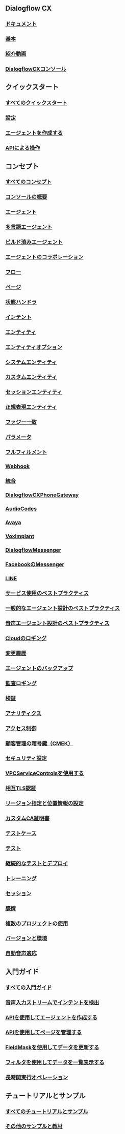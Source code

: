 ## Dialogflow CX
### [ドキュメント](https://cloud.google.com/dialogflow/cx/docs)
### [基本](https://cloud.google.com/dialogflow/cx/docs/basics)
### [紹介動画](https://cloud.google.com/dialogflow/cx/docs/video)
### [DialogflowCXコンソール](https://dialogflow.cloud.google.com/cx/projects)
## クイックスタート
### [すべてのクイックスタート](https://cloud.google.com/dialogflow/cx/docs/quick)
### [設定](https://cloud.google.com/dialogflow/cx/docs/quick/setup)
### [エージェントを作成する](https://cloud.google.com/dialogflow/cx/docs/quick/build-agent)
### [APIによる操作](https://cloud.google.com/dialogflow/cx/docs/quick/api)
## コンセプト
### [すべてのコンセプト](https://cloud.google.com/dialogflow/cx/docs/concept)
### [コンソールの概要](https://cloud.google.com/dialogflow/cx/docs/concept/console)
### [エージェント](https://cloud.google.com/dialogflow/cx/docs/concept/agent)
### [多言語エージェント](https://cloud.google.com/dialogflow/cx/docs/concept/agent-multilingual)
### [ビルド済みエージェント](https://cloud.google.com/dialogflow/cx/docs/concept/agents-prebuilt)
### [エージェントのコラボレーション](https://cloud.google.com/dialogflow/cx/docs/concept/agent-collaboration)
### [フロー](https://cloud.google.com/dialogflow/cx/docs/concept/flow)
### [ページ](https://cloud.google.com/dialogflow/cx/docs/concept/page)
### [状態ハンドラ](https://cloud.google.com/dialogflow/cx/docs/concept/handler)
### [インテント](https://cloud.google.com/dialogflow/cx/docs/concept/intent)
### [エンティティ](https://cloud.google.com/dialogflow/cx/docs/concept/entity)
### [エンティティオプション](https://cloud.google.com/dialogflow/cx/docs/concept/entity-options)
### [システムエンティティ](https://cloud.google.com/dialogflow/cx/docs/concept/entity-system)
### [カスタムエンティティ](https://cloud.google.com/dialogflow/cx/docs/concept/entity-custom)
### [セッションエンティティ](https://cloud.google.com/dialogflow/cx/docs/concept/entity-session)
### [正規表現エンティティ](https://cloud.google.com/dialogflow/cx/docs/concept/entity-regexp)
### [ファジー一致](https://cloud.google.com/dialogflow/cx/docs/concept/entity-fuzzy)
### [パラメータ](https://cloud.google.com/dialogflow/cx/docs/concept/parameter)
### [フルフィルメント](https://cloud.google.com/dialogflow/cx/docs/concept/fulfillment)
### [Webhook](https://cloud.google.com/dialogflow/cx/docs/concept/webhook)
### [統合](https://cloud.google.com/dialogflow/cx/docs/concept/integration)
### [DialogflowCXPhoneGateway](https://cloud.google.com/dialogflow/cx/docs/concept/integration/phone-gateway)
### [AudioCodes](https://cloud.google.com/dialogflow/cx/docs/concept/integration/audiocodes)
### [Avaya](https://cloud.google.com/dialogflow/cx/docs/concept/integration/avaya)
### [Voximplant](https://cloud.google.com/dialogflow/cx/docs/concept/integration/voximplant)
### [DialogflowMessenger](https://cloud.google.com/dialogflow/cx/docs/concept/integration/dialogflow-messenger)
### [FacebookのMessenger](https://cloud.google.com/dialogflow/cx/docs/concept/integration/facebook-messenger)
### [LINE](https://cloud.google.com/dialogflow/cx/docs/concept/integration/line)
### [サービス使用のベストプラクティス](https://cloud.google.com/dialogflow/cx/docs/concept/best-practices)
### [一般的なエージェント設計のベストプラクティス](https://cloud.google.com/dialogflow/cx/docs/concept/agent-design)
### [音声エージェント設計のベストプラクティス](https://cloud.google.com/dialogflow/cx/docs/concept/voice-agent-design)
### [Cloudのロギング](https://cloud.google.com/dialogflow/cx/docs/concept/logging)
### [変更履歴](https://cloud.google.com/dialogflow/cx/docs/concept/change-history)
### [エージェントのバックアップ](https://cloud.google.com/dialogflow/cx/docs/concept/agent-backup)
### [監査ロギング](https://cloud.google.com/dialogflow/cx/docs/concept/audit-logging)
### [検証](https://cloud.google.com/dialogflow/cx/docs/concept/validation)
### [アナリティクス](https://cloud.google.com/dialogflow/cx/docs/concept/analytics)
### [アクセス制御](https://cloud.google.com/dialogflow/cx/docs/concept/access-control)
### [顧客管理の暗号鍵（CMEK）](https://cloud.google.com/dialogflow/cx/docs/concept/cmek)
### [セキュリティ設定](https://cloud.google.com/dialogflow/cx/docs/concept/security-settings)
### [VPCServiceControlsを使用する](https://cloud.google.com/dialogflow/cx/docs/concept/vpc-service-controls)
### [相互TLS認証](https://cloud.google.com/dialogflow/cx/docs/concept/mtls)
### [リージョン指定と位置情報の設定](https://cloud.google.com/dialogflow/cx/docs/concept/region)
### [カスタムCA証明書](https://cloud.google.com/dialogflow/cx/docs/concept/custom-ca)
### [テストケース](https://cloud.google.com/dialogflow/cx/docs/concept/test-case)
### [テスト](https://cloud.google.com/dialogflow/cx/docs/concept/experiments)
### [継続的なテストとデプロイ](https://cloud.google.com/dialogflow/cx/docs/concept/continuous-tests)
### [トレーニング](https://cloud.google.com/dialogflow/cx/docs/concept/training)
### [セッション](https://cloud.google.com/dialogflow/cx/docs/concept/session)
### [感情](https://cloud.google.com/dialogflow/cx/docs/concept/sentiment)
### [複数のプロジェクトの使用](https://cloud.google.com/dialogflow/cx/docs/concept/multi-project)
### [バージョンと環境](https://cloud.google.com/dialogflow/cx/docs/concept/version)
### [自動音声適応](https://cloud.google.com/dialogflow/cx/docs/concept/speech-adaptation)
## 入門ガイド
### [すべての入門ガイド](https://cloud.google.com/dialogflow/cx/docs/how)
### [音声入力ストリームでインテントを検出](https://cloud.google.com/dialogflow/cx/docs/how/detect-intent-stream)
### [APIを使用してエージェントを作成する](https://cloud.google.com/dialogflow/cx/docs/how/agent-create-api)
### [APIを使用してページを管理する](https://cloud.google.com/dialogflow/cx/docs/how/page-manage)
### [FieldMaskを使用してデータを更新する](https://cloud.google.com/dialogflow/cx/docs/how/field-mask)
### [フィルタを使用してデータを一覧表示する](https://cloud.google.com/dialogflow/cx/docs/how/filter)
### [長時間実行オペレーション](https://cloud.google.com/dialogflow/cx/docs/how/long-running-operation)
## チュートリアルとサンプル
### [すべてのチュートリアルとサンプル](https://cloud.google.com/dialogflow/cx/docs/tutorials)
### [その他のサンプルと教材](https://cloud.google.com/dialogflow/cx/docs/tutorials/samples)